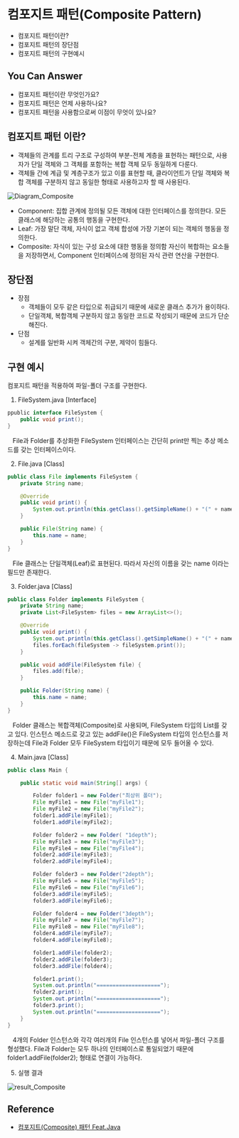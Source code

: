 # 컴포지트 패턴(Composite Pattern)

<!--Table of Contents-->
- 컴포지트 패턴이란?
- 컴포지트 패턴의 장단점
- 컴포지트 패턴의 구현예시

## You Can Answer
- 컴포지트 패턴이란 무엇인가요?
- 컴포지트 패턴은 언제 사용하나요?
- 컴포지트 패턴을 사용함으로써 이점이 무엇이 있나요?

## 컴포지트 패턴 이란?
- 객체들의 관계를 트리 구조로 구성하여 부분-전체 계층을 표현하는 패턴으로, 사용자가 단일 객체와 그 객체를 포함하는 복합 객체 모두 동일하게 다룬다.
- 객체들 간에 계급 및 계층구조가 있고 이를 표현할 때, 클라이언트가 단일 객체와 복합 객체를 구분하지 않고 동일한 형태로 사용하고자 할 때 사용된다.

![Diagram_Composite](./img/Diagram_Composite.png)
  - Component: 집합 관계에 정의될 모든 객체에 대한 인터페이스를 정의한다. 모든 클래스에 해당하는 공통의 행동을 구현한다.
  - Leaf: 가장 말단 객체, 자식이 없고 객체 합성에 가장 기본이 되는 객체의 행동을 정의한다.
  - Composite: 자식이 있는 구성 요소에 대한 행동을 정의함 자신이 복합하는 요소들을 저장하면서, Component 인터페이스에 정의된 자식 관련 연산을 구현한다.

## 장단점
- 장점
  - 객체들이 모두 같은 타입으로 취급되기 때문에 새로운 클래스 추가가 용이하다.
  - 단일객체, 복합객체 구분하지 않고 동일한 코드로 작성되기 때문에 코드가 단순해진다.
- 단점
  - 설계를 일반화 시켜 객체간의 구분, 제약이 힘들다.

## 구현 예시
컴포지트 패턴을 적용하여 파일-폴더 구조를 구현한다.

1) FileSystem.java [Interface]
```java
ppublic interface FileSystem {
    public void print();
}
```
&nbsp;&nbsp; File과 Folder를 추상화한 FileSystem 인터페이스는 간단히 print만 찍는 추상 메소드를 갖는 인터페이스이다.

2) File.java [Class]
```java
public class File implements FileSystem {
    private String name;

    @Override
    public void print() {
        System.out.println(this.getClass().getSimpleName() + "(" + name + ")");
    }

    public File(String name) {
        this.name = name;
    }
}
```
&nbsp;&nbsp; File 클래스는 단일객체(Leaf)로 표현된다. 따라서 자신의 이름을 갖는 name 이라는 필드만 존재한다.

3) Folder.java [Class]
```java
public class Folder implements FileSystem {
    private String name;
    private List<FileSystem> files = new ArrayList<>();

    @Override
    public void print() {
        System.out.println(this.getClass().getSimpleName() + "(" + name + ")");
        files.forEach(fileSystem -> fileSystem.print());
    }

    public void addFile(FileSystem file) {
        files.add(file);
    }

    public Folder(String name) {
        this.name = name;
    }
}
```
&nbsp;&nbsp; Folder 클래스는 복합객체(Composite)로 사용되며, FileSystem 타입의 List를 갖고 있다.
인스턴스 메소드로 갖고 있는 addFile()은 FileSystem 타입의 인스턴스를 저장하는데 File과 Folder 모두 FileSystem 타입이기 때문에 모두 들어올 수 있다.

4) Main.java [Class]
```java
public class Main {

    public static void main(String[] args) {

        Folder folder1 = new Folder("최상위 폴더");
        File myFile1 = new File("myFile1");
        File myFile2 = new File("myFile2");
        folder1.addFile(myFile1);
        folder1.addFile(myFile2);

        Folder folder2 = new Folder( "1depth");
        File myFile3 = new File("myFile3");
        File myFile4 = new File("myFile4");
        folder2.addFile(myFile3);
        folder2.addFile(myFile4);

        Folder folder3 = new Folder("2depth");
        File myFile5 = new File("myFile5");
        File myFile6 = new File("myFile6");
        folder3.addFile(myFile5);
        folder3.addFile(myFile6);

        Folder folder4 = new Folder("3depth");
        File myFile7 = new File("myFile7");
        File myFile8 = new File("myFile8");
        folder4.addFile(myFile7);
        folder4.addFile(myFile8);

        folder1.addFile(folder2);
        folder2.addFile(folder3);
        folder3.addFile(folder4);

        folder1.print();
        System.out.println("====================");
        folder2.print();
        System.out.println("====================");
        folder3.print();
        System.out.println("====================");
    }
}
```
&nbsp;&nbsp; 4개의 Folder 인스턴스와 각각 여러개의 File 인스턴스를 넣어서 파일-폴더 구조를 형성했다.
File과 Folder는 모두 하나의 인터페이스로 통일되었기 때문에 folder1.addFile(folder2); 형태로 연결이 가능하다.

5) 실행 결과

![result_Composite](./img/result_composite.png)

## Reference
- [컴포지트(Composite) 패턴 Feat.Java](https://sup2is.github.io/2020/06/25/composite-pattern.html)
